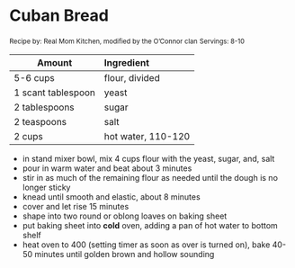 # Cuban Bread

<small>Recipe by: Real Mom Kitchen, modified by the O’Connor clan</small>
<small>Servings: 8-10</small>

| Amount             | Ingredient         |
| ------------------ | :----------------- |
| 5-6 cups           | flour, divided     |
| 1 scant tablespoon | yeast              |
| 2 tablespoons      | sugar              |
| 2 teaspoons        | salt               |
| 2 cups             | hot water, 110-120 |

- in stand mixer bowl, mix 4 cups flour with the yeast, sugar, and, salt
- pour in warm water and beat about 3 minutes
- stir in as much of the remaining flour as needed until the dough is no longer sticky
- knead until smooth and elastic, about 8 minutes
- cover and let rise 15 minutes
- shape into two round or oblong loaves on baking sheet
- put baking sheet into **cold** oven, adding a pan of hot water to bottom shelf
- heat oven to 400 (setting timer as soon as over is turned on), bake 40-50 minutes until golden brown and hollow sounding
